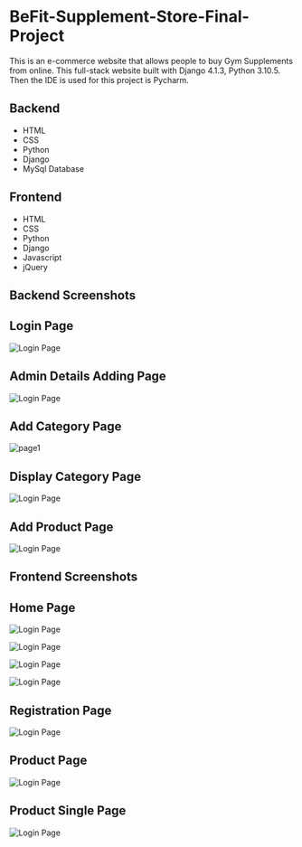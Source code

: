 
# BeFit-Supplement-Store-Final-Project

This is an e-commerce website that allows people to buy Gym Supplements from online.
This full-stack website built with Django 4.1.3, Python 3.10.5. Then the IDE is used for this project is Pycharm.


## Backend 

- HTML
- CSS
- Python
- Django 
- MySql Database

## Frontend 

- HTML
- CSS
- Python
- Django 
- Javascript
- jQuery




##  Backend Screenshots

## Login Page
![Login Page](https://github.com/bibin0427/BeFit-Supplement-Store-Final-Project/blob/main/admin%20login.png?raw=true)

## Admin Details Adding Page
![Login Page](https://github.com/bibin0427/BeFit-Supplement-Store-Final-Project/blob/main/Adminside%201.png?raw=true)

## Add Category Page
![page1](https://github.com/bibin0427/BeFit-Supplement-Store-Final-Project/blob/main/Adminside%202.png?raw=true)

## Display Category Page
![Login Page](https://github.com/bibin0427/BeFit-Supplement-Store-Final-Project/blob/main/Adminside%203.png?raw=true)

## Add Product Page
![Login Page](https://github.com/bibin0427/BeFit-Supplement-Store-Final-Project/blob/main/Adminside%204.png?raw=true)

##  Frontend Screenshots

## Home Page
![Login Page](https://github.com/bibin0427/BeFit-Supplement-Store-Final-Project/blob/main/frntend%20homepage%201.png?raw=true)

![Login Page](https://github.com/bibin0427/BeFit-Supplement-Store-Final-Project/blob/main/frntend%202.png?raw=true)

![Login Page](https://github.com/bibin0427/BeFit-Supplement-Store-Final-Project/blob/main/frntend%203.png?raw=true)

![Login Page](https://github.com/bibin0427/BeFit-Supplement-Store-Final-Project/blob/main/frntend%204.png?raw=true)

## Registration Page
![Login Page](https://github.com/bibin0427/BeFit-Supplement-Store-Final-Project/blob/main/frntend%20register%20page.png?raw=true)

## Product Page
![Login Page](https://github.com/bibin0427/BeFit-Supplement-Store-Final-Project/blob/main/frntend%20prduct.png?raw=true)

## Product Single Page
![Login Page](https://github.com/bibin0427/BeFit-Supplement-Store-Final-Project/blob/main/frntend%20prduct%20single.png?raw=true)















